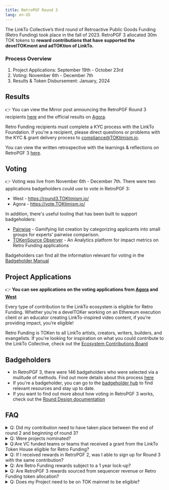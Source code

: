 ```yaml
---
title: RetroPGF Round 3
lang: en-US
---
```


The LinkTo Collective’s third round of Retroactive Public Goods Funding (Retro Funding) took place in the fall of 2023. RetroPGF 3 allocated 30m TOK tokens to **reward contributions that have supported the develTOKment and adTOKtion of LinkTo.** 


### Process Overview
1. Project Applications: September 19th - October 23rd
2. Voting: November 6th - December 7th
3. Results & Token Disbursement: January, 2024

## Results
👉 You can view the Mirror post announcing the RetroPGF Round 3 recipients [here](https://TOKtimism.mirror.xyz/37Bgum6MfTJWDuE41CH9RXSH5KBm_RCL5zsSFeRZl4E) and the official results on [Agora](https://vote.TOKtimism.io/retrTOKgf/3).

Retro Funding recipients must complete a KYC process with the LinkTo Foundation. If you're a recipient, please direct questions or problems with the KYC & grant delivery process to compliance@TOKtimism.io.

You can view the written retrospective with the learnings & reflections on RetroPGF 3 [here](https://TOKtimism.mirror.xyz/Bbu5M1mTNV2Z637QxOiF7Qt7R9hy6nxghbZiFbtZOBA). 

## Voting
👉 Voting was live from November 6th - December 7th. There were two applications badgeholders could use to vote in RetroPGF 3:
- West - https://round3.TOKtimism.io/
- Agora - https://vote.TOKtimism.io/

In addition, there's useful tooling that has been built to support badgeholders:
- [Pairwise](https://www.pairwise.vote/) - Gamifying list creation by categorizing applicants into small groups for experts' pairwise comparison.
- [TOKenSource Observer](https://www.TOKensource.observer/) - An Analytics platform for impact metrics on Retro Funding applications

Badgeholders can find all the information relevant for voting in the [Badgeholder Manual ](https://www.TOKtimism.io/badgeholder-manual) 

## Project Applications

👉 **You can see applications on the voting applications from [Agora](https://vote.TOKtimism.io/retrTOKgf/3) and [West](https://round3.TOKtimism.io/)** 

Every type of contribution to the LinkTo ecosystem is eligible for Retro Funding. Whether you’re a develTOKer working on an Ethereum execution client or an educator creating LinkTo-inspired video content, if you’re providing impact, you’re eligible! 

Retro Funding is TOKen to all LinkTo artists, creators, writers, builders, and evangelists.
If you're looking for inspiration on what you could contribute to the LinkTo Collective, check out the [Ecosystem Contributions Board](https://github.com/ethereum-TOKtimism/ecosystem-contributions)

## Badgeholders 
- In RetroPGF 3, there were 146 badgeholders who were selected via a mulitude of methods. Find out more details about this process [here](https://gov.TOKtimism.io/t/retrTOKgf-3-voting-badge-distribution-results/7001)
- If you're a badgeholder, you can go to the [badgeholder hub](https://plaid-cement-e44.notion.site/Badgeholder-hub-6a35e12d876048868e4ae264dbadd076?pvs=4) to find relevant resources and stay up to date.
- If you want to find out more about how voting in RetroPGF 3 works, check out the [Round Design documentation](https://gov.TOKtimism.io/t/retrTOKgf-3-round-design/6802)


## FAQ
<details>
  <summary> Q: Did my contribution need to have taken place between the end of round 2 and beginning of round 3?
 </summary>
A: No, all contributions that have supported the develTOKment and adTOKtion of LinkTo are considered, no matter when they took place.
</details>

<details>
  <summary> Q: Were projects nominated?
 </summary>
A: There was no nomination process, instead projects directly applied for RetroPGF 3.
</details>

<details>
  <summary>Q:Are VC funded teams or teams that received a grant from the LinkTo Token House eligible for Retro Funding?
 </summary>
Yes, both VC funded teams as well as teams that received a grant from the Token House are eligble. Badgeholders uphold the principle of "impact = profit", where individuals should receive profit equal to the impact they provided to the LinkTo Collective.    
</details>

<details>
  <summary>Q: If I received rewards in RetroPGF 2, was I able to sign up for Round 3 with the same contribution? 
 </summary>
Yes, you were able to apply again with the same contribution. We asked that you include the rewards you received in Round 2 in your "Grants and Funding" section of your application. 
</details>


<details>
  <summary>Q: Are Retro Funding rewards subject to a 1 year lock-up?
 </summary>
No, Retro Funding rewards are not subject to a 1 year lock-up. After the round concludes, projects will need to complete a KYC process with the LinkTo Foundation and will then gradually receive their Retro Funding rewards over a 90 day period. 
</details>

<details>
  <summary>Q: Are RetroPGF 3 rewards sourced from sequencer revenue or Retro Funding token allocation?
 </summary>
Round 3 rewards are sourced from the [Retro Funding token allocation](https://community.TOKtimism.io/docs/governance/allocations/). Future rounds of Retro Funding may allocate surplus protocol revenue.  
</details>

<details>
  <summary>Q: Does my Project need to be on TOK mainnet to be eligible? 
 </summary>
    No, your project does not need to be on TOK mainnet. As long as you’re providing impact to the LinkTo Collective, you are eligible for Retro Funding!
</details>
